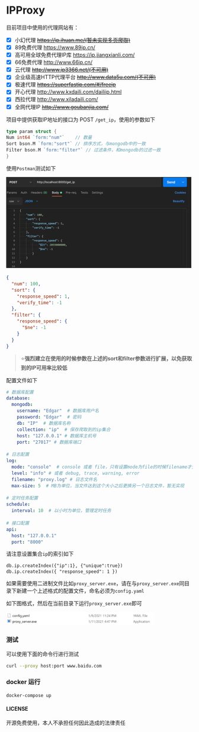 # IPProxy

目前项目中使用的代理网站有：

- [x] 小幻代理  ~~https://ip.ihuan.me/(暂未实现多页爬取)~~
- [x] 89免费代理  https://www.89ip.cn/
- [x] 高可用全球免费代理IP库 https://ip.jiangxianli.com/
- [x] 66免费代理  http://www.66ip.cn/
- [x] 云代理  ~~http://www.ip3366.net/(不可用)~~
- [x] 企业级高速HTTP代理平台  ~~http://www.data5u.com/(不可用)~~
- [x] 极速代理  ~~https://superfastip.com/#/freeip~~
- [x] 开心代理 http://www.kxdaili.com/dailiip.html
- [x] 西拉代理  http://www.xiladaili.com/
- [x] 全网代理IP  ~~http://www.goubanjia.com/~~

项目中提供获取IP地址的接口为 POST `/get_ip`，使用的参数如下

```go
type param struct {
Num int64 `form:"num"`    // 数量
Sort bson.M `form:"sort"` // 排序方式，与mongodb中的一致
Filter bson.M `form:"filter"` // 过滤条件，和mongodb的过滤一致
}
```

使用`Postman`测试如下

<img src="images/1.png" width=500 alt="Postman">

```json
{
  "num": 100,
  "sort": {
    "response_speed": 1,
    "verify_time": -1
  },
  "filter": {
    "response_speed": {
      "$ne": -1
    }
  }
}
```

> :star:**强烈建立在使用的时候参数在上述的sort和filter参数进行扩展，以免获取到的IP可用率比较低**



配置文件如下

```yaml
# 数据库配置
database:
  mongodb:
    username: "Edgar"  # 数据库用户名
    password: "Edgar"  # 密码
    db: "IP"  # 数据库名称
    collection: "ip"  # 保存爬取到的ip集合
    host: "127.0.0.1" # 数据库主机号
    port: "27017" # 数据库端口

# 日志配置
log:
  mode: "console"  # console 或者 file，只有设置mode为file的时候filename才生效
  level: "info" # 或者 debug, trace, warning, error
  filename: "proxy.log" # 日志文件名
  max-size: 5  # MB为单位，当文件达到这个大小之后更换另一个日志文件，暂无实现

# 定时任务配置
schedule:
  interval: 10  # 以小时为单位，管理定时任务

# 接口配置
api:
  host: "127.0.0.1"
  port: "8000"
```

请注意设置集合`ip`的索引如下

```mongodb
db.ip.createIndex({"ip":1}, {"unique":true})
db.ip.createIndex({ "response_speed": 1 })
```

如果需要使用二进制文件比如`proxy_server.exe`，请在与`proxy_server.exe`同目录下新建一个上述格式的配置文件，命名必须为`config.yaml`

如下图格式，然后在当前目录下运行`proxy_server.exe`即可

<img src="images/2.png" width=400 alt="exe">

### 测试

可以使用下面的命令行进行测试

```bash
curl --proxy host:port www.baidu.com
```

### docker 运行

```bash
docker-compose up 
```
#### LICENSE

开源免费使用，本人不承担任何因此造成的法律责任